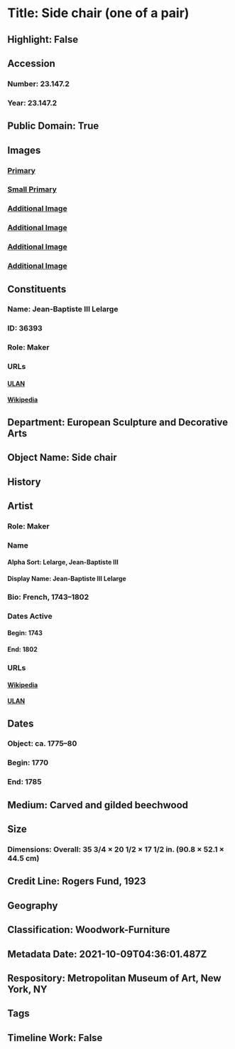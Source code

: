 # Title: Side chair (one of a pair)
## Highlight: False
## Accession
### Number: 23.147.2
### Year: 23.147.2
## Public Domain: True
## Images
### [Primary](https://images.metmuseum.org/CRDImages/es/original/ES8022.jpg)
### [Small Primary](https://images.metmuseum.org/CRDImages/es/web-large/ES8022.jpg)
### [Additional Image](https://images.metmuseum.org/CRDImages/es/original/SF23_147_2.jpg)
### [Additional Image](https://images.metmuseum.org/CRDImages/es/original/177242.jpg)
### [Additional Image](https://images.metmuseum.org/CRDImages/es/original/177241.jpg)
### [Additional Image](https://images.metmuseum.org/CRDImages/es/original/72751.jpg)
## Constituents
### Name: Jean-Baptiste III Lelarge
### ID: 36393
### Role: Maker
### URLs
#### [ULAN](http://vocab.getty.edu/page/ulan/500107933)
#### [Wikipedia](https://www.wikidata.org/wiki/Q55097605)
## Department: European Sculpture and Decorative Arts
## Object Name: Side chair
## History
## Artist
### Role: Maker
### Name
#### Alpha Sort: Lelarge, Jean-Baptiste III
#### Display Name: Jean-Baptiste III Lelarge
### Bio: French, 1743–1802
### Dates Active
#### Begin: 1743
#### End: 1802
### URLs
#### [Wikipedia](https://www.wikidata.org/wiki/Q55097605)
#### [ULAN](http://vocab.getty.edu/page/ulan/500107933)
## Dates
### Object: ca. 1775–80
### Begin: 1770
### End: 1785
## Medium: Carved and gilded beechwood
## Size
### Dimensions: Overall: 35 3/4 × 20 1/2 × 17 1/2 in. (90.8 × 52.1 × 44.5 cm)
## Credit Line: Rogers Fund, 1923
## Geography
## Classification: Woodwork-Furniture
## Metadata Date: 2021-10-09T04:36:01.487Z
## Respository: Metropolitan Museum of Art, New York, NY
## Tags
## Timeline Work: False
